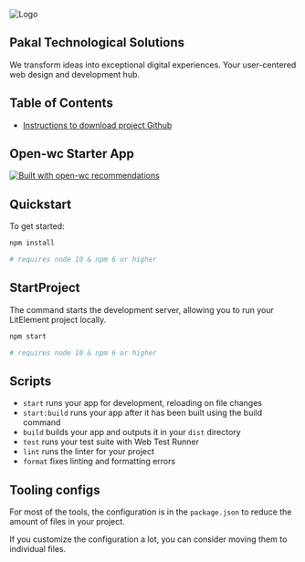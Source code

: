 ![Logo](https://locallity-logos.s3.us-west-1.amazonaws.com/icon-blue.png)


## Pakal Technological Solutions

We transform ideas into exceptional digital experiences. Your user-centered web design and development hub.


## Table of Contents



 - [Instructions to download project Github ](https://github.com/Global-Manu-Man/simple-employees-crud.git)



## Open-wc Starter App

[![Built with open-wc recommendations](https://img.shields.io/badge/built%20with-open--wc-blue.svg)](https://github.com/open-wc)

## Quickstart

To get started:

```bash
npm install

# requires node 10 & npm 6 or higher
```

## StartProject

The command starts the  development server, allowing you to run your LitElement project locally.


```bash
npm start

# requires node 10 & npm 6 or higher
```


## Scripts

- `start` runs your app for development, reloading on file changes
- `start:build` runs your app after it has been built using the build command
- `build` builds your app and outputs it in your `dist` directory
- `test` runs your test suite with Web Test Runner
- `lint` runs the linter for your project
- `format` fixes linting and formatting errors

## Tooling configs

For most of the tools, the configuration is in the `package.json` to reduce the amount of files in your project.

If you customize the configuration a lot, you can consider moving them to individual files.

